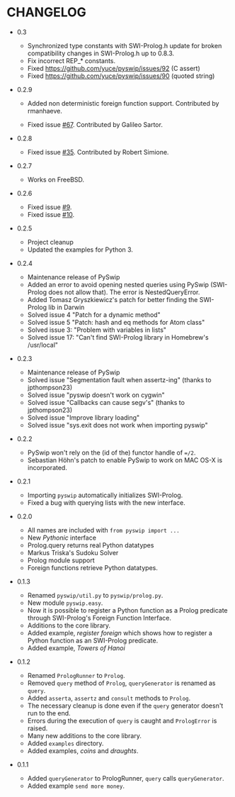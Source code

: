 # CHANGELOG
+ 0.3
  * Synchronized type constants with SWI-Prolog.h
    update for broken compatibility changes in SWI-Prolog.h up to 0.8.3.
  * Fix incorrect REP_* constants.  
  * Fixed https://github.com/yuce/pyswip/issues/92 (C assert)
  * Fixed https://github.com/yuce/pyswip/issues/90 (quoted string)

+ 0.2.9

  * Added non deterministic foreign function support. Contributed by rmanhaeve.

  * Fixed issue [#67](https://github.com/yuce/pyswip/pull/67). Contributed by Galileo Sartor.

+ 0.2.8

  * Fixed issue [#35](https://github.com/yuce/pyswip/issues/35). Contributed by Robert Simione.

+ 0.2.7

  * Works on FreeBSD.

+ 0.2.6

  * Fixed issue [#9](https://github.com/yuce/pyswip/issues/9).
  * Fixed issue [#10](https://github.com/yuce/pyswip/issues/10).


+ 0.2.5

  * Project cleanup
  * Updated the examples for Python 3.

+ 0.2.4

  * Maintenance release of PySwip
  * Added an error to avoid opening nested queries using PySwip (SWI-Prolog does
    not allow that). The error is NestedQueryError.
  * Added Tomasz Gryszkiewicz's patch for better finding the SWI-Prolog lib in 
    Darwin
  * Solved issue 4 "Patch for a dynamic method"
  * Solved issue 5 "Patch: hash and eq methods for Atom class"
  * Solved issue 3: "Problem with variables in lists"
  * Solved issue 17: "Can't find SWI-Prolog library in Homebrew's /usr/local"

+ 0.2.3

  * Maintenance release of PySwip
  * Solved issue "Segmentation fault when assertz-ing" (thanks to jpthompson23)
  * Solved issue "pyswip doesn't work on cygwin" 
  * Solved issue "Callbacks can cause segv's" (thanks to jpthompson23)
  * Solved issue "Improve library loading" 
  * Solved issue "sys.exit does not work when importing pyswip" 

+ 0.2.2

  * PySwip won't rely on the (id of the) functor handle of `=/2`.
  * Sebastian Höhn's patch to enable PySwip to work on MAC OS-X is incorporated.

+ 0.2.1

  * Importing `pyswip` automatically initializes SWI-Prolog.
  * Fixed a bug with querying lists with the new interface.

+ 0.2.0

  * All names are included with `from pyswip import ...`
  * New *Pythonic* interface
  * Prolog.query returns real Python datatypes
  * Markus Triska's Sudoku Solver
  * Prolog module support
  * Foreign functions retrieve Python datatypes.

+ 0.1.3

  * Renamed `pyswip/util.py` to `pyswip/prolog.py`.
  * New module `pyswip.easy`.
  * Now it is possible to register a Python function as a Prolog predicate
    through SWI-Prolog's Foreign Function Interface.
  * Additions to the core library.
  * Added example, *register foreign* which shows how to register a Python
    function as an SWI-Prolog predicate.
  * Added example, *Towers of Hanoi*

+ 0.1.2

  * Renamed `PrologRunner` to `Prolog`.
  * Removed `query` method of `Prolog`, `queryGenerator` is renamed as `query`.
  * Added `asserta`, `assertz` and `consult` methods to `Prolog`.
  * The necessary cleanup is done even if the `query` generator doesn't run to the end.
  * Errors during the execution of `query` is caught and `PrologError` is raised.
  * Many new additions to the core library.
  * Added `examples` directory.
  * Added examples, *coins* and *draughts*.
  
+ 0.1.1

  * Added `queryGenerator` to PrologRunner, `query` calls `queryGenerator`.
  * Added example `send more money`.
